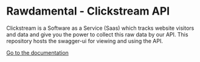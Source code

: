 # Rawdamental - Clickstream API

Clickstream is a Software as a Service (Saas) which tracks website visitors and data and give you the power to collect this raw data by our API. This repository hosts the swagger-ui for viewing and using the API.

[Go to the documentation](https://rawdamental.github.io/clickstream-api/)
